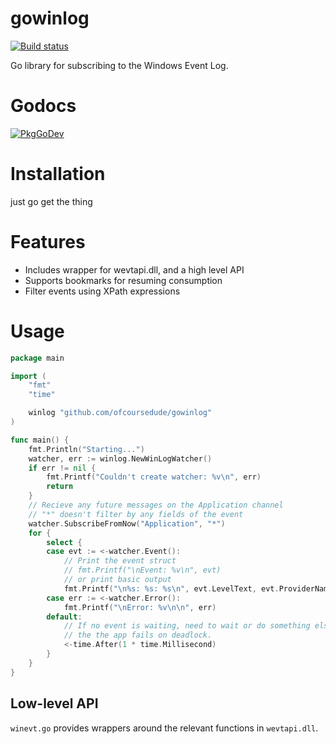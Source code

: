 # gowinlog

[![Build status](https://dev.azure.com/ofcoursedude/ofcoursedude/_apis/build/status/ofcoursedude-Go%20(preview)-CI)](https://dev.azure.com/ofcoursedude/ofcoursedude/_build/latest?definitionId=-1)


Go library for subscribing to the Windows Event Log.

Godocs
=======

[![PkgGoDev](https://pkg.go.dev/badge/github.com/ofcoursedude/gowinlog)](https://pkg.go.dev/github.com/ofcoursedude/gowinlog)

Installation
=======

just go get the thing

Features
========

- Includes wrapper for wevtapi.dll, and a high level API
- Supports bookmarks for resuming consumption
- Filter events using XPath expressions 

Usage
=======

``` Go
package main

import (
	"fmt"
	"time"

	winlog "github.com/ofcoursedude/gowinlog"
)

func main() {
	fmt.Println("Starting...")
	watcher, err := winlog.NewWinLogWatcher()
	if err != nil {
		fmt.Printf("Couldn't create watcher: %v\n", err)
		return
	}
	// Recieve any future messages on the Application channel
	// "*" doesn't filter by any fields of the event
	watcher.SubscribeFromNow("Application", "*")
	for {
		select {
		case evt := <-watcher.Event():
			// Print the event struct
			// fmt.Printf("\nEvent: %v\n", evt)
			// or print basic output
			fmt.Printf("\n%s: %s: %s\n", evt.LevelText, evt.ProviderName, evt.Msg)
		case err := <-watcher.Error():
			fmt.Printf("\nError: %v\n\n", err)
		default:
			// If no event is waiting, need to wait or do something else, otherwise
			// the the app fails on deadlock.
			<-time.After(1 * time.Millisecond)
		}
	}
}
```

Low-level API
------

`winevt.go` provides wrappers around the relevant functions in `wevtapi.dll`.
